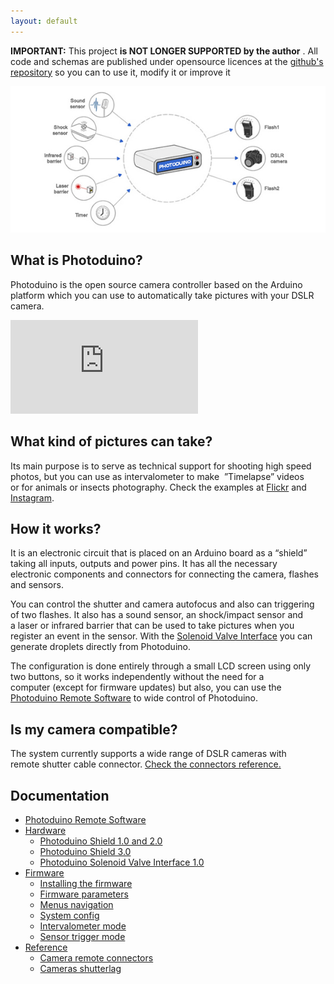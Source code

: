 ```yaml
---
layout: default
---
```


**IMPORTANT:** This project **is NOT LONGER SUPPORTED by the author**  . All code and schemas are published under opensource licences at the [github's repository](https://github.com/kalanda/photoduino) so you can to use it, modify it or improve it

![](assets/images/en-home-intro.jpeg "Photoduino Intro")

## What is Photoduino?

Photoduino is the open source camera controller based on the Arduino platform which you can use to automatically take pictures with your DSLR camera.

<div class="video-container">
<iframe src="https://www.youtube.com/embed/jCdz2PqvwS0" 
frameborder="0" allowfullscreen class="video"></iframe>
</div>

## What kind of pictures can take?

Its main purpose is to serve as technical support for shooting high speed photos, but you can use as intervalometer to make  ”Timelapse” videos or for animals or insects photography. Check the examples at [Flickr](http://www.flickr.com/groups/photoduino/pool/) and [Instagram](https://www.instagram.com/explore/tags/photoduino/).

## How it works?

It is an electronic circuit that is placed on an Arduino board as a “shield” taking all inputs, outputs and power pins. It has all the necessary electronic components and connectors for connecting the camera, flashes and sensors.

You can control the shutter and camera autofocus and also can triggering of two flashes. It also has a sound sensor, an shock/impact sensor and a laser or infrared barrier that can be used to take pictures when you register an event in the sensor. With the [Solenoid Valve Interface](documentation/hardware/photoduino-solenoid-valve-interface-1-0/ "Photoduino Solenoid Valve Interface 1.0") you can generate droplets directly from Photoduino.

The configuration is done entirely through a small LCD screen using only two buttons, so it works independently without the need for a computer (except for firmware updates) but also, you can use the [Photoduino Remote Software](documentation/photoduino-remote-software/ "Photoduino Remote Software") to wide control of Photoduino.

## Is my camera compatible?

The system currently supports a wide range of DSLR cameras with remote shutter cable connector. [Check the connectors reference.](documentation/reference/camera-remote-connectors/ "Camera remote connectors")

## Documentation

* [Photoduino Remote Software](documentation/photoduino-remote-software/)
* [Hardware](documentation/hardware/)
  * [Photoduino Shield 1.0 and 2.0](documentation/hardware/photoduino-shield-1-0-and-2-0/)
  * [Photoduino Shield 3.0](documentation/hardware/photoduino-shield-3-0/)
  * [Photoduino Solenoid Valve Interface 1.0](documentation/hardware/photoduino-solenoid-valve-interface-1-0/)
* [Firmware](documentation/firmware/)
  * [Installing the firmware](documentation/firmware/installing-the-firmware/)
  * [Firmware parameters](documentation/firmware/firmware-parameters/)
  * [Menus navigation](documentation/firmware/menus-navigation/)
  * [System config](documentation/firmware/system-config/)
  * [Intervalometer mode](documentation/firmware/intervalometer-mode/)
  * [Sensor trigger mode](documentation/firmware/sensor-trigger-mode/)
* [Reference](documentation/reference/)
  * [Camera remote connectors](documentation/reference/camera-remote-connectors/)
  * [Cameras shutterlag](documentation/reference/cameras-shutterlag/)
